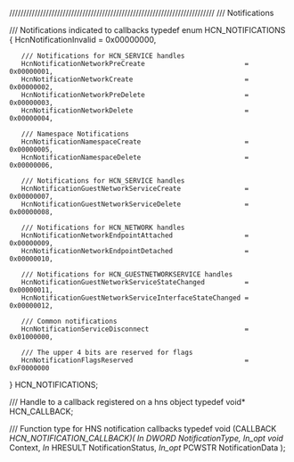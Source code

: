 /////////////////////////////////////////////////////////////////////////
/// Notifications

/// Notifications indicated to callbacks
typedef enum HCN_NOTIFICATIONS
{
       HcnNotificationInvalid                                  = 0x00000000,

       /// Notifications for HCN_SERVICE handles
       HcnNotificationNetworkPreCreate                         = 0x00000001,
       HcnNotificationNetworkCreate                            = 0x00000002,
       HcnNotificationNetworkPreDelete                         = 0x00000003,
       HcnNotificationNetworkDelete                            = 0x00000004,

       /// Namespace Notifications
       HcnNotificationNamespaceCreate                          = 0x00000005,
       HcnNotificationNamespaceDelete                          = 0x00000006,

       /// Notifications for HCN_SERVICE handles
       HcnNotificationGuestNetworkServiceCreate                = 0x00000007,
       HcnNotificationGuestNetworkServiceDelete                = 0x00000008,

       /// Notifications for HCN_NETWORK handles
       HcnNotificationNetworkEndpointAttached                  = 0x00000009,
       HcnNotificationNetworkEndpointDetached                  = 0x00000010,

       /// Notifications for HCN_GUESTNETWORKSERVICE handles
       HcnNotificationGuestNetworkServiceStateChanged          = 0x00000011,
       HcnNotificationGuestNetworkServiceInterfaceStateChanged = 0x00000012,

       /// Common notifications
       HcnNotificationServiceDisconnect                        = 0x01000000,

       /// The upper 4 bits are reserved for flags
       HcnNotificationFlagsReserved                            = 0xF0000000
} HCN_NOTIFICATIONS;

/// Handle to a callback registered on a hns object
typedef void* HCN_CALLBACK;

/// Function type for HNS notification callbacks
typedef void (CALLBACK *HCN_NOTIFICATION_CALLBACK)(
    _In_            DWORD  NotificationType,
    _In_opt_        void*  Context,
    _In_            HRESULT NotificationStatus,
    _In_opt_        PCWSTR NotificationData
    );
